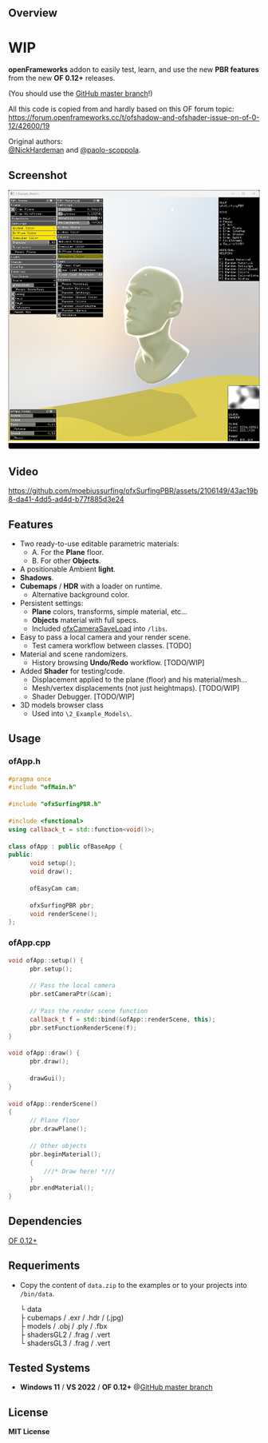## Overview

# WIP 

**openFrameworks** addon to easily test, learn, and use the new **PBR features** from the new **OF 0.12+** releases.  

(You should use the [GitHub master branch](https://github.com/openframeworks/openFrameworks)!)  

All this code is copied from and hardly based on this OF forum topic:  
https://forum.openframeworks.cc/t/ofshadow-and-ofshader-issue-on-of-0-12/42600/19  

Original authors:  
[@NickHardeman](https://github.com/NickHardeman) and [@paolo-scoppola](https://github.com/paolo-scoppola).  

## Screenshot

![](2_Example_Models/Capture.PNG)

## Video

https://github.com/moebiussurfing/ofxSurfingPBR/assets/2106149/43ac19b8-da41-4dd5-ad4d-b77f885d3e24

## Features

- Two ready-to-use editable parametric materials:
  - A. For the **Plane** floor.
  - B. For other **Objects**.
- A positionable Ambient **light**.
- **Shadows**.
- **Cubemaps** / **HDR** with a loader on runtime.
  - Alternative background color.
- Persistent settings:
  - **Plane** colors, transforms, simple material, etc...
  - **Objects** material with full specs. 
  - Included [ofxCameraSaveLoad](https://github.com/roymacdonald/ofxCameraSaveLoad) into `/libs`.
- Easy to pass a local camera and your render scene.
  - Test camera workflow between classes. [TODO] 
- Material and scene randomizers.
  - History browsing **Undo/Redo** workflow. [TODO/WIP] 
- Added **Shader** for testing/code.
  - Displacement applied to the plane (floor) and his material/mesh...
  - Mesh/vertex displacements (not just heightmaps). [TODO/WIP]
  - Shader Debugger. [TODO/WIP]
- 3D models browser class
  - Used into `\2_Example_Models\`.

## Usage

### ofApp.h
```.cpp
#pragma once
#include "ofMain.h"

#include "ofxSurfingPBR.h"

#include <functional>
using callback_t = std::function<void()>;

class ofApp : public ofBaseApp {
public:
      void setup();
      void draw();

      ofEasyCam cam;

      ofxSurfingPBR pbr;
      void renderScene();
};
```
### ofApp.cpp
```.cpp
void ofApp::setup() {
      pbr.setup();

      // Pass the local camera
      pbr.setCameraPtr(&cam);

      // Pass the render scene function
      callback_t f = std::bind(&ofApp::renderScene, this);
      pbr.setFunctionRenderScene(f);
}

void ofApp::draw() {
      pbr.draw();

      drawGui();
}

void ofApp::renderScene()
{
      // Plane floor
      pbr.drawPlane();

      // Other objects
      pbr.beginMaterial();
      {
          ///* Draw here! *///
      }
      pbr.endMaterial();
}
```

## Dependencies

[OF 0.12+](https://github.com/openframeworks/openFrameworks)

## Requeriments 

* Copy the content of `data.zip` to the examples or to your projects into `/bin/data`.  
  
  └ data  
     ├ cubemaps / .exr / .hdr / (.jpg)  
     ├ models / .obj / .ply / .fbx  
     ├ shadersGL2 / .frag / .vert  
     └ shadersGL3 / .frag / .vert  

## Tested Systems
* **Windows 11** / **VS 2022** / **OF 0.12+**
@[GitHub master branch](https://github.com/openframeworks/openFrameworks)

## License
**MIT License**
